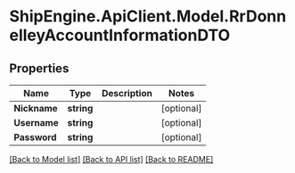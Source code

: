# ShipEngine.ApiClient.Model.RrDonnelleyAccountInformationDTO
## Properties

Name | Type | Description | Notes
------------ | ------------- | ------------- | -------------
**Nickname** | **string** |  | [optional] 
**Username** | **string** |  | [optional] 
**Password** | **string** |  | [optional] 

[[Back to Model list]](../README.md#documentation-for-models) [[Back to API list]](../README.md#documentation-for-api-endpoints) [[Back to README]](../README.md)

